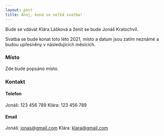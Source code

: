 ```yaml
---
layout: post
title: Ahoj, koná se velká svatba!
---
```


Bude se vdávat Klára Lášková a ženit se bude Jonáš Kratochvíl.

Svatba se bude konat toto léto 2021, místo a datum jsou zatím neznámé a budou upřesněny v následujících měsících.

### Místo

Zde bude popsáno místo.

### Kontakt

#### Telefon

Jonáš: 123 456 789
Klára: 123 456 789

#### Email

Jonáš: [jonas@gmail.com](mailto:jonas@gmail.com)
Klára: [klara@gmail.com](mailto:klara@gmail.com)
